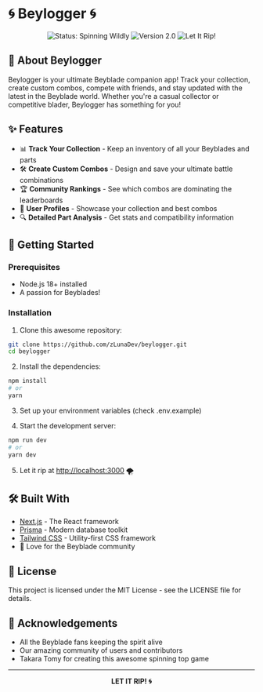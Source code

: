 # 🌀 Beylogger 🌀

<div align="center">
  <img src="https://img.shields.io/badge/status-spinning%20wildly-blue" alt="Status: Spinning Wildly">
  <img src="https://img.shields.io/badge/version-2.0-brightgreen" alt="Version 2.0">
  <img src="https://img.shields.io/badge/beyblades-let%20it%20rip!-orange" alt="Let It Rip!">
</div>

## 💫 About Beylogger

Beylogger is your ultimate Beyblade companion app! Track your collection, create custom combos, compete with friends, and stay updated with the latest in the Beyblade world. Whether you're a casual collector or competitive blader, Beylogger has something for you!

## ✨ Features

- 📊 **Track Your Collection** - Keep an inventory of all your Beyblades and parts
- 🛠️ **Create Custom Combos** - Design and save your ultimate battle combinations
- 🏆 **Community Rankings** - See which combos are dominating the leaderboards
- 👤 **User Profiles** - Showcase your collection and best combos
- 🔍 **Detailed Part Analysis** - Get stats and compatibility information

## 🚀 Getting Started

### Prerequisites
- Node.js 18+ installed
- A passion for Beyblades!

### Installation

1. Clone this awesome repository:
```bash
git clone https://github.com/zLunaDev/beylogger.git
cd beylogger
```

2. Install the dependencies:
```bash
npm install
# or
yarn
```

3. Set up your environment variables (check .env.example)

4. Start the development server:
```bash
npm run dev
# or
yarn dev
```

5. Let it rip at [http://localhost:3000](http://localhost:3000) 🌪️

## 🛠️ Built With

- [Next.js](https://nextjs.org/) - The React framework
- [Prisma](https://prisma.io/) - Modern database toolkit
- [Tailwind CSS](https://tailwindcss.com/) - Utility-first CSS framework
- 💖 Love for the Beyblade community

## 📝 License

This project is licensed under the MIT License - see the LICENSE file for details.

## 🙌 Acknowledgements

- All the Beyblade fans keeping the spirit alive
- Our amazing community of users and contributors
- Takara Tomy for creating this awesome spinning top game

---

<div align="center">
  <strong>LET IT RIP! 🌀</strong>
</div>
